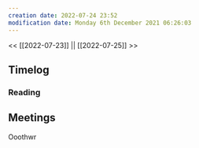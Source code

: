 ```yaml
---
creation date: 2022-07-24 23:52
modification date: Monday 6th December 2021 06:26:03
---
```


<< [[2022-07-23]] || [[2022-07-25]] >>

## Timelog

### Reading


## Meetings

Ooothwr